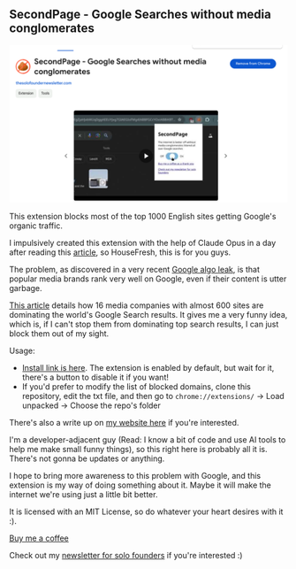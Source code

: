 ## SecondPage - Google Searches without media conglomerates

![Project Demo](./2024-06-04_07-47.png)

This extension blocks most of the top 1000 English sites getting Google's organic traffic. 

I impulsively created this extension with the help of Claude Opus in a day after reading this [article](https://housefresh.com/david-vs-digital-goliaths/), so HouseFresh, this is for you guys.

The problem, as discovered in a very recent [Google algo leak](https://sparktoro.com/blog/an-anonymous-source-shared-thousands-of-leaked-google-search-api-documents-with-me-everyone-in-seo-should-see-them/), is that popular media brands rank very well on Google, even if their content is utter garbage. 

[This article](https://detailed.com/google-control/) details how 16 media companies with almost 600 sites are dominating the world's Google Search results. It gives me a very funny idea, which is, if I can't stop them from dominating top search results, I can just block them out of my sight. 

Usage: 
- [Install link is here](https://chromewebstore.google.com/detail/secondpage-google-searche/koaojhnbfmmjnagblonbfilccbagjpgm). The extension is enabled by default, but wait for it, there's a button to disable it if you want!
- If you'd prefer to modify the list of blocked domains, clone this repository, edit the txt file, and then go to `chrome://extensions/` -> Load unpacked -> Choose the repo's folder


There's also a write up on [my website here](https://thesolofoundernewsletter.com/p/secondpage?utm_source=referral&utm_medium=github_secondpage) if you're interested.

I'm a developer-adjacent guy (Read: I know a bit of code and use AI tools to help me make small funny things), so this right here is probably all it is. There's not gonna be updates or anything. 

I hope to bring more awareness to this problem with Google, and this extension is my way of doing something about it. Maybe it will make the internet we're using just a little bit better.

It is licensed with an MIT License, so do whatever your heart desires with it :\).

[Buy me a coffee](https://www.buymeacoffee.com/peternguyen)

Check out my [newsletter for solo founders](https://thesolofoundernewsletter.com/?utm_source=secondpage_github) if you're interested :\) 
